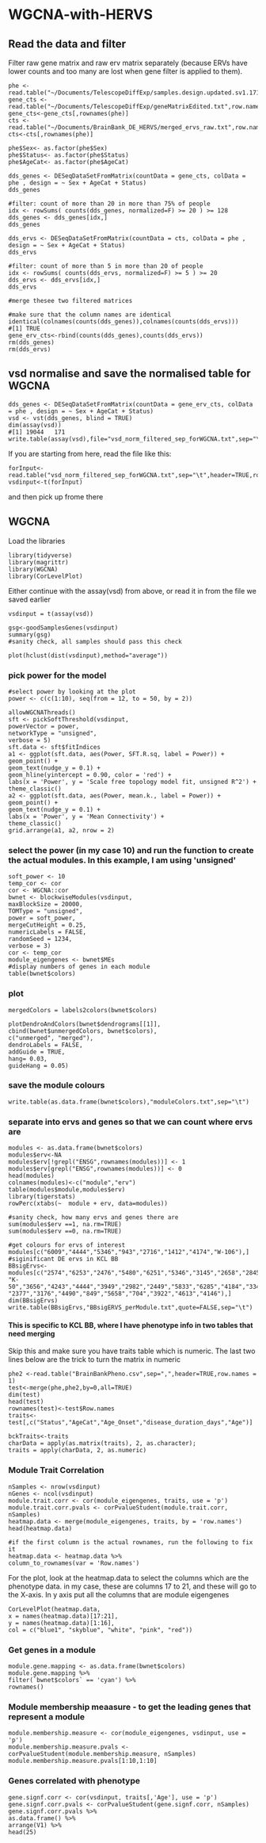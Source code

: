 # WGCNA-with-HERVS

## Read the data and filter
Filter raw gene matrix and raw erv matrix separately (because ERVs have lower counts and too many are lost when gene filter is applied to them).

```
phe <- read.table("~/Documents/TelescopeDiffExp/samples.design.updated.sv1.171subjects.txt",row.names=1,header=T,check.names=FALSE)
gene_cts <- read.table("~/Documents/TelescopeDiffExp/geneMatrixEdited.txt",row.names=1,header=T,check.names=FALSE)
gene_cts<-gene_cts[,rownames(phe)]
cts <- read.table("~/Documents/BrainBank_DE_HERVS/merged_ervs_raw.txt",row.names=1,header=T,check.names=FALSE)
cts<-cts[,rownames(phe)]

phe$Sex<- as.factor(phe$Sex)
phe$Status<- as.factor(phe$Status)
phe$AgeCat<- as.factor(phe$AgeCat)

dds_genes <- DESeqDataSetFromMatrix(countData = gene_cts, colData = phe , design = ~ Sex + AgeCat + Status)
dds_genes

#filter: count of more than 20 in more than 75% of people
idx <- rowSums( counts(dds_genes, normalized=F) >= 20 ) >= 128
dds_genes <- dds_genes[idx,]
dds_genes

dds_ervs <- DESeqDataSetFromMatrix(countData = cts, colData = phe , design = ~ Sex + AgeCat + Status)
dds_ervs

#filter: count of more than 5 in more than 20 of people
idx <- rowSums( counts(dds_ervs, normalized=F) >= 5 ) >= 20
dds_ervs <- dds_ervs[idx,]
dds_ervs

#merge thesee two filtered matrices

#make sure that the column names are identical
identical(colnames(counts(dds_genes)),colnames(counts(dds_ervs)))
#[1] TRUE
gene_erv_cts<-rbind(counts(dds_genes),counts(dds_ervs))
rm(dds_genes)
rm(dds_ervs)
```

## vsd normalise and save the normalised table for WGCNA
```
dds_genes <- DESeqDataSetFromMatrix(countData = gene_erv_cts, colData = phe , design = ~ Sex + AgeCat + Status)
vsd <- vst(dds_genes, blind = TRUE)
dim(assay(vsd))
#[1] 19044   171
write.table(assay(vsd),file="vsd_norm_filtered_sep_forWGCNA.txt",sep="\t",quote=FALSE)
```
If you are starting from here, read the file like this:

```
forInput<-read.table("vsd_norm_filtered_sep_forWGCNA.txt",sep="\t",header=TRUE,row.names=1)
vsdinput<-t(forInput)
```
and then pick up frome there

## WGCNA
Load the libraries
```
library(tidyverse)
library(magrittr)
library(WGCNA)
library(CorLevelPlot)
```
Either continue with the assay(vsd) from above, or read it in from the file we saved earlier

```
vsdinput = t(assay(vsd))

gsg<-goodSamplesGenes(vsdinput)
summary(gsg)
#sanity check, all samples should pass this check

plot(hclust(dist(vsdinput),method="average"))
```
### pick power for the model
```
#select power by looking at the plot
power <- c(c(1:10), seq(from = 12, to = 50, by = 2))

allowWGCNAThreads()
sft <- pickSoftThreshold(vsdinput,
powerVector = power,
networkType = "unsigned",
verbose = 5)
sft.data <- sft$fitIndices
a1 <- ggplot(sft.data, aes(Power, SFT.R.sq, label = Power)) +
geom_point() +
geom_text(nudge_y = 0.1) +
geom_hline(yintercept = 0.90, color = 'red') +
labs(x = 'Power', y = 'Scale free topology model fit, unsigned R^2') +
theme_classic()
a2 <- ggplot(sft.data, aes(Power, mean.k., label = Power)) +
geom_point() +
geom_text(nudge_y = 0.1) +
labs(x = 'Power', y = 'Mean Connectivity') +
theme_classic()
grid.arrange(a1, a2, nrow = 2)
```
### select the power (in my case 10) and run the function to create the actual modules.  In this example, I am using 'unsigned'
```
soft_power <- 10
temp_cor <- cor
cor <- WGCNA::cor
bwnet <- blockwiseModules(vsdinput,
maxBlockSize = 20000,
TOMType = "unsigned",
power = soft_power,
mergeCutHeight = 0.25,
numericLabels = FALSE,
randomSeed = 1234,
verbose = 3)
cor <- temp_cor
module_eigengenes <- bwnet$MEs
#display numbers of genes in each module
table(bwnet$colors)
```
### plot 
```
mergedColors = labels2colors(bwnet$colors)

plotDendroAndColors(bwnet$dendrograms[[1]], cbind(bwnet$unmergedColors, bwnet$colors),
c("unmerged", "merged"),
dendroLabels = FALSE,
addGuide = TRUE,
hang= 0.03,
guideHang = 0.05)
```
### save the module colours
```
write.table(as.data.frame(bwnet$colors),"moduleColors.txt",sep="\t")
```
### separate into ervs and genes so that we can count where ervs are
```
modules <- as.data.frame(bwnet$colors)
modules$erv<-NA
modules$erv[!grepl("ENSG",rownames(modules))] <- 1
modules$erv[grepl("ENSG",rownames(modules))] <- 0
head(modules)
colnames(modules)<-c("module","erv")
table(modules$module,modules$erv)
library(tigerstats)
rowPerc(xtabs(~  module + erv, data=modules))

#sanity check, how many ervs and genes there are
sum(modules$erv ==1, na.rm=TRUE)
sum(modules$erv ==0, na.rm=TRUE)

#get colours for ervs of interest
modules[c("6009","4444","5346","943","2716","1412","4174","W-106"),]
#siginificant DE ervs in KCL BB
BBsigErvs<-modules[c("2574","6253","2476","5480","6251","5346","3145","2658","2845","4310",
"K-50","3656","4243","4444","3949","2982","2449","5833","6285","4184","3346",
"2377","3176","4490","849","5658","704","3922","4613","4146"),]
dim(BBsigErvs)
write.table(BBsigErvs,"BBsigERVS_perModule.txt",quote=FALSE,sep="\t")
```

#### This is specific to KCL BB, where I have phenotype info in two tables that need merging
Skip this and make sure you have traits table which is numeric. The last two lines below are the trick to turn the matrix in numeric
```
phe2 <-read.table("BrainBankPheno.csv",sep=",",header=TRUE,row.names = 1)
test<-merge(phe,phe2,by=0,all=TRUE)
dim(test)
head(test)
rownames(test)<-test$Row.names
traits<-test[,c("Status","AgeCat","Age_Onset","disease_duration_days","Age")]

bckTraits<-traits
charData = apply(as.matrix(traits), 2, as.character);
traits = apply(charData, 2, as.numeric)
```
### Module Trait Correlation
```
nSamples <- nrow(vsdinput)
nGenes <- ncol(vsdinput)
module.trait.corr <- cor(module_eigengenes, traits, use = 'p')
module.trait.corr.pvals <- corPvalueStudent(module.trait.corr, nSamples)
heatmap.data <- merge(module_eigengenes, traits, by = 'row.names')
head(heatmap.data)

#if the first column is the actual rownames, run the following to fix it
heatmap.data <- heatmap.data %>%
column_to_rownames(var = 'Row.names')
```
For the plot, look at the heatmap.data to select the columns which are the phenotype data.  in my case, these are columns 17 to 21, and these will
go to the X-axis.  In y axis put all the columns that are module eigengenes
```
CorLevelPlot(heatmap.data,
x = names(heatmap.data)[17:21],
y = names(heatmap.data)[1:16],
col = c("blue1", "skyblue", "white", "pink", "red"))

```

### Get genes in a module
```
module.gene.mapping <- as.data.frame(bwnet$colors)
module.gene.mapping %>%
filter(`bwnet$colors` == 'cyan') %>%
rownames()
```

### Module membership meaasure - to get the leading genes that represent a module
```
module.membership.measure <- cor(module_eigengenes, vsdinput, use = 'p')
module.membership.measure.pvals <- corPvalueStudent(module.membership.measure, nSamples)
module.membership.measure.pvals[1:10,1:10]
```

### Genes correlated with phenotype
```
gene.signf.corr <- cor(vsdinput, traits[,'Age'], use = 'p')
gene.signf.corr.pvals <- corPvalueStudent(gene.signf.corr, nSamples)
gene.signf.corr.pvals %>%
as.data.frame() %>%
arrange(V1) %>%
head(25)
```
